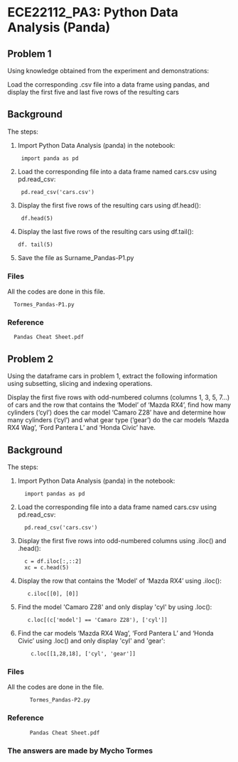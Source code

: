 # ECE22112_PA3: Python Data Analysis (Panda) 

## Problem 1
Using knowledge obtained from the experiment and demonstrations:

Load the corresponding .csv file into a data frame using pandas, and display the first five and last five rows of the resulting cars

## Background
The steps:

1) Import Python Data Analysis (panda) in the notebook:
  
        import panda as pd

2) Load the corresponding file into a data frame named cars.csv using pd.read_csv:

        pd.read_csv('cars.csv')

3) Display the first five rows of the resulting cars using df.head():

        df.head(5)

4) Display the last five rows of the resulting cars using df.tail():

       df. tail(5)

5) Save the file as Surname_Pandas-P1.py

### Files
All the codes are done in this file. 
         
      Tormes_Pandas-P1.py

### Reference

      Pandas Cheat Sheet.pdf

## Problem 2
Using the dataframe cars in problem 1, extract the following information using subsetting, slicing and indexing operations.

Display the first five rows with odd-numbered columns (columns 1, 3, 5, 7…) of cars and the row that contains the ‘Model’ of ‘Mazda RX4’, find how many cylinders (‘cyl’) does the car model ‘Camaro Z28’ have and determine how many cylinders (‘cyl’) and what gear type (‘gear’) do the car models ‘Mazda RX4 Wag’, ‘Ford Pantera L’ and ‘Honda Civic’ have.

## Background
The steps:

1) Import Python Data Analysis (panda) in the notebook:

         import pandas as pd

2) Load the corresponding file into a data frame named cars.csv using pd.read_csv:
   
         pd.read_csv('cars.csv')

3) Display the first five rows into odd-numbered columns using .iloc() and .head():

         c = df.iloc[:,::2]
         xc = c.head(5)

5) Display the row that contains the ‘Model’ of ‘Mazda RX4’ using .iloc():

          c.iloc[[0], [0]]

6) Find the model 'Camaro Z28' and only display 'cyl' by using .loc():

          c.loc[(c['model'] == 'Camaro Z28'), ['cyl']]

7) Find the car models ‘Mazda RX4 Wag’, ‘Ford Pantera L’ and ‘Honda Civic’ using .loc() and only display 'cyl' and 'gear':

           c.loc[[1,28,18], ['cyl', 'gear']]

### Files
All the codes are done in the file.

           Tormes_Pandas-P2.py

### Reference

           Pandas Cheat Sheet.pdf

### The answers are made by Mycho Tormes
